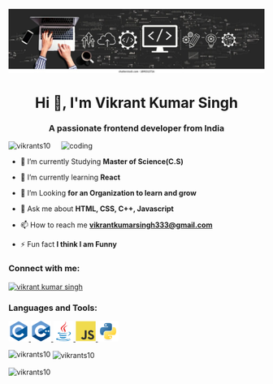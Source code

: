 ![logo](https://github.com/vikrants10/vikrants10/blob/main/1692531663543.jpg)
<h1 align="center">Hi 👋, I'm Vikrant Kumar Singh</h1>
<h3 align="center">A passionate frontend developer from India</h3>

<img align="right" alt="coding" width="400" src="https://user-images.githubusercontent.com/55389276/140866485-8fb1c876-9a8f-4d6a-98dc-08c4981eaf70.gif">

<p align="left"> <img src="https://komarev.com/ghpvc/?username=vikrants10&label=Profile%20views&color=0e75b6&style=flat" alt="vikrants10" /> </p>

- 🔭 I’m currently Studying **Master of Science(C.S)**

- 🌱 I’m currently learning **React**

- 👯 I’m Looking **for an Organization to learn and grow**

- 💬 Ask me about **HTML, CSS, C++, Javascript**

- 📫 How to reach me **vikrantkumarsingh333@gmail.com**

- ⚡ Fun fact **I think I am Funny**

<h3 align="left">Connect with me:</h3>
<p align="left">
<a href="https://linkedin.com/in/vikrant kumar singh" target="blank"><img align="center" src="https://raw.githubusercontent.com/rahuldkjain/github-profile-readme-generator/master/src/images/icons/Social/linked-in-alt.svg" alt="vikrant kumar singh" height="30" width="40" /></a>
</p>

<h3 align="left">Languages and Tools:</h3>
<p align="left"> <a href="https://www.cprogramming.com/" target="_blank" rel="noreferrer"> <img src="https://raw.githubusercontent.com/devicons/devicon/master/icons/c/c-original.svg" alt="c" width="40" height="40"/> </a> <a href="https://www.w3schools.com/cpp/" target="_blank" rel="noreferrer"> <img src="https://raw.githubusercontent.com/devicons/devicon/master/icons/cplusplus/cplusplus-original.svg" alt="cplusplus" width="40" height="40"/> </a> <a href="https://www.java.com" target="_blank" rel="noreferrer"> <img src="https://raw.githubusercontent.com/devicons/devicon/master/icons/java/java-original.svg" alt="java" width="40" height="40"/> </a> <a href="https://developer.mozilla.org/en-US/docs/Web/JavaScript" target="_blank" rel="noreferrer"> <img src="https://raw.githubusercontent.com/devicons/devicon/master/icons/javascript/javascript-original.svg" alt="javascript" width="40" height="40"/> </a> <a href="https://www.python.org" target="_blank" rel="noreferrer"> <img src="https://raw.githubusercontent.com/devicons/devicon/master/icons/python/python-original.svg" alt="python" width="40" height="40"/> </a> </p>

<p><img align="left" src="https://github-readme-stats.vercel.app/api/top-langs?username=vikrants10&show_icons=true&locale=en&layout=compact" alt="vikrants10" /></p>

<p>&nbsp;<img align="center" src="https://github-readme-stats.vercel.app/api?username=vikrants10&show_icons=true&locale=en" alt="vikrants10" /></p>

<p><img align="center" src="https://github-readme-streak-stats.herokuapp.com/?user=vikrants10&" alt="vikrants10" /></p>


